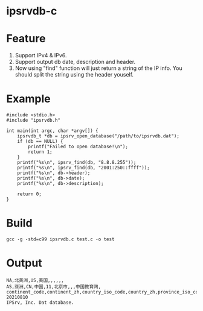 # ipsrvdb-c

# Feature
1. Support IPv4 & IPv6.
2. Support output db date, description and header.
3. Now using "find" function will just return a string of the IP info. You should split the string using the header youself.

# Example
```
#include <stdio.h>
#include "ipsrvdb.h"

int main(int argc, char *argv[]) {
    ipsrvdb_t *db = ipsrv_open_database("/path/to/ipsrvdb.dat");
    if (db == NULL) {
        printf("Failed to open database!\n");
        return 1;
    }
    printf("%s\n", ipsrv_find(db, "8.8.8.255"));
    printf("%s\n", ipsrv_find(db, "2001:250::ffff"));
    printf("%s\n", db->header);
    printf("%s\n", db->date);
    printf("%s\n", db->description);

    return 0;
}
```

# Build
```
gcc -g -std=c99 ipsrvdb.c test.c -o test
```

# Output
```
NA,北美洲,US,美国,,,,,,
AS,亚洲,CN,中国,11,北京市,,,中国教育网,
continent_code,continent_zh,country_iso_code,country_zh,province_iso_code,province_zh,city_code,city_zh,isp_zh,org
20210810
IPSrv, Inc. Dat database.
```
